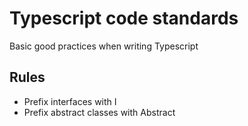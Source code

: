 # Typescript code standards

Basic good practices when writing Typescript

## Rules
      
* Prefix interfaces with I
* Prefix abstract classes with Abstract
